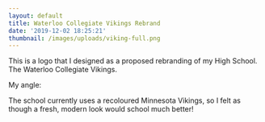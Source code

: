 ```yaml
---
layout: default
title: Waterloo Collegiate Vikings Rebrand
date: '2019-12-02 18:25:21'
thumbnail: /images/uploads/viking-full.png
---
```

This is a logo that I designed as a proposed rebranding of my High School. The Waterloo Collegiate Vikings. 



My angle:

The school currently uses a recoloured Minnesota Vikings, so I felt as though a fresh, modern look would school much better!
